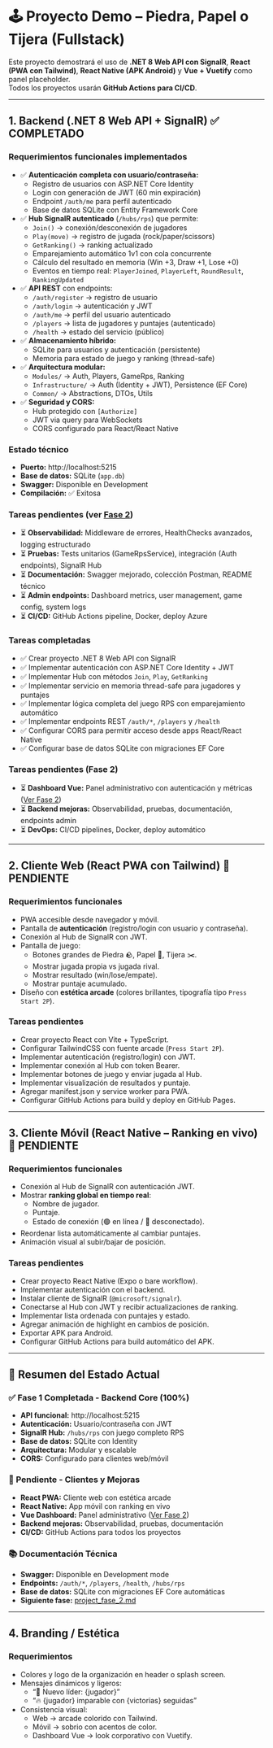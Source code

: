 # 🕹 Proyecto Demo – Piedra, Papel o Tijera (Fullstack)

Este proyecto demostrará el uso de **.NET 8 Web API con SignalR**, **React (PWA con Tailwind)**, **React Native (APK Android)** y **Vue + Vuetify** como panel placeholder.  
Todos los proyectos usarán **GitHub Actions para CI/CD**.

---

## 1. Backend (.NET 8 Web API + SignalR) ✅ COMPLETADO

### Requerimientos funcionales implementados
- ✅ **Autenticación completa con usuario/contraseña:**
  - Registro de usuarios con ASP.NET Core Identity
  - Login con generación de JWT (60 min expiración)
  - Endpoint `/auth/me` para perfil autenticado
  - Base de datos SQLite con Entity Framework Core
- ✅ **Hub SignalR autenticado** (`/hubs/rps`) que permite:
  - `Join()` → conexión/desconexión de jugadores
  - `Play(move)` → registro de jugada (rock/paper/scissors)
  - `GetRanking()` → ranking actualizado
  - Emparejamiento automático 1v1 con cola concurrente
  - Cálculo del resultado en memoria (Win +3, Draw +1, Lose +0)
  - Eventos en tiempo real: `PlayerJoined`, `PlayerLeft`, `RoundResult`, `RankingUpdated`
- ✅ **API REST** con endpoints:
  - `/auth/register` → registro de usuario
  - `/auth/login` → autenticación y JWT
  - `/auth/me` → perfil del usuario autenticado
  - `/players` → lista de jugadores y puntajes (autenticado)
  - `/health` → estado del servicio (público)
- ✅ **Almacenamiento híbrido:**
  - SQLite para usuarios y autenticación (persistente)
  - Memoria para estado de juego y ranking (thread-safe)
- ✅ **Arquitectura modular:**
  - `Modules/` → Auth, Players, GameRps, Ranking
  - `Infrastructure/` → Auth (Identity + JWT), Persistence (EF Core)
  - `Common/` → Abstractions, DTOs, Utils
- ✅ **Seguridad y CORS:**
  - Hub protegido con `[Authorize]`
  - JWT via query para WebSockets
  - CORS configurado para React/React Native

### Estado técnico
- **Puerto:** http://localhost:5215
- **Base de datos:** SQLite (`app.db`)
- **Swagger:** Disponible en Development
- **Compilación:** ✅ Exitosa

### Tareas pendientes (ver [Fase 2](./project_fase_2.md))
- ⏳ **Observabilidad:** Middleware de errores, HealthChecks avanzados, logging estructurado
- ⏳ **Pruebas:** Tests unitarios (GameRpsService), integración (Auth endpoints), SignalR Hub
- ⏳ **Documentación:** Swagger mejorado, colección Postman, README técnico
- ⏳ **Admin endpoints:** Dashboard metrics, user management, game config, system logs
- ⏳ **CI/CD:** GitHub Actions pipeline, Docker, deploy Azure

### Tareas completadas
- ✅ Crear proyecto .NET 8 Web API con SignalR
- ✅ Implementar autenticación con ASP.NET Core Identity + JWT
- ✅ Implementar Hub con métodos `Join`, `Play`, `GetRanking`
- ✅ Implementar servicio en memoria thread-safe para jugadores y puntajes
- ✅ Implementar lógica completa del juego RPS con emparejamiento automático
- ✅ Implementar endpoints REST `/auth/*`, `/players` y `/health`
- ✅ Configurar CORS para permitir acceso desde apps React/React Native
- ✅ Configurar base de datos SQLite con migraciones EF Core

### Tareas pendientes (Fase 2)
- ⏳ **Dashboard Vue:** Panel administrativo con autenticación y métricas ([Ver Fase 2](./project_fase_2.md))
- ⏳ **Backend mejoras:** Observabilidad, pruebas, documentación, endpoints admin
- ⏳ **DevOps:** CI/CD pipelines, Docker, deploy automático

---

## 2. Cliente Web (React PWA con Tailwind) 🚧 PENDIENTE

### Requerimientos funcionales
- PWA accesible desde navegador y móvil.
- Pantalla de **autenticación** (registro/login con usuario y contraseña).
- Conexión al Hub de SignalR con JWT.
- Pantalla de juego:
  - Botones grandes de Piedra 🪨, Papel 📄, Tijera ✂️.
  - Mostrar jugada propia vs jugada rival.
  - Mostrar resultado (win/lose/empate).
  - Mostrar puntaje acumulado.
- Diseño con **estética arcade** (colores brillantes, tipografía tipo `Press Start 2P`).

### Tareas pendientes
- Crear proyecto React con Vite + TypeScript.
- Configurar TailwindCSS con fuente arcade (`Press Start 2P`).
- Implementar autenticación (registro/login) con JWT.
- Implementar conexión al Hub con token Bearer.
- Implementar botones de juego y enviar jugada al Hub.
- Implementar visualización de resultados y puntaje.
- Agregar manifest.json y service worker para PWA.
- Configurar GitHub Actions para build y deploy en GitHub Pages.

---

## 3. Cliente Móvil (React Native – Ranking en vivo) 🚧 PENDIENTE

### Requerimientos funcionales
- Conexión al Hub de SignalR con autenticación JWT.
- Mostrar **ranking global en tiempo real**:
  - Nombre de jugador.
  - Puntaje.
  - Estado de conexión (🟢 en línea / 🔴 desconectado).
- Reordenar lista automáticamente al cambiar puntajes.
- Animación visual al subir/bajar de posición.

### Tareas pendientes
- Crear proyecto React Native (Expo o bare workflow).
- Implementar autenticación con el backend.
- Instalar cliente de SignalR (`@microsoft/signalr`).
- Conectarse al Hub con JWT y recibir actualizaciones de ranking.
- Implementar lista ordenada con puntajes y estado.
- Agregar animación de highlight en cambios de posición.
- Exportar APK para Android.
- Configurar GitHub Actions para build automático del APK.

---

## 🎯 Resumen del Estado Actual

### ✅ Fase 1 Completada - Backend Core (100%)
- **API funcional:** http://localhost:5215
- **Autenticación:** Usuario/contraseña con JWT
- **SignalR Hub:** `/hubs/rps` con juego completo RPS
- **Base de datos:** SQLite con Identity
- **Arquitectura:** Modular y escalable
- **CORS:** Configurado para clientes web/móvil

### 🚧 Pendiente - Clientes y Mejoras
- **React PWA:** Cliente web con estética arcade
- **React Native:** App móvil con ranking en vivo
- **Vue Dashboard:** Panel administrativo ([Ver Fase 2](./project_fase_2.md))
- **Backend mejoras:** Observabilidad, pruebas, documentación
- **CI/CD:** GitHub Actions para todos los proyectos

### 📚 Documentación Técnica
- **Swagger:** Disponible en Development mode
- **Endpoints:** `/auth/*`, `/players`, `/health`, `/hubs/rps`
- **Base de datos:** SQLite con migraciones EF Core automáticas
- **Siguiente fase:** [project_fase_2.md](./project_fase_2.md)

---

## 4. Branding / Estética

### Requerimientos
- Colores y logo de la organización en header o splash screen.
- Mensajes dinámicos y ligeros:
  - “👑 Nuevo líder: {jugador}”
  - “🔥 {jugador} imparable con {victorias} seguidas”
- Consistencia visual:
  - Web → arcade colorido con Tailwind.
  - Móvil → sobrio con acentos de color.
  - Dashboard Vue → look corporativo con Vuetify.

